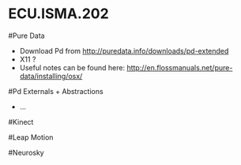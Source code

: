 ECU.ISMA.202
============

#Pure Data

* Download Pd from http://puredata.info/downloads/pd-extended
* X11 ?
* Useful notes can be found here: http://en.flossmanuals.net/pure-data/installing/osx/

#Pd Externals + Abstractions

* ...

#Kinect


#Leap Motion


#Neurosky
